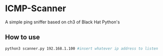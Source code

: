 # ICMP-Scanner
A simple ping sniffer based on ch3 of Black Hat Python's

## How to use

```bash
python3 scanner.py 192.168.1.100 #insert whatever ip address to listen on
```
